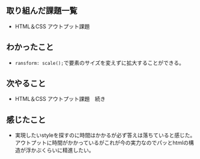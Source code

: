## 取り組んだ課題一覧 
- HTML＆CSS アウトプット課題
## わかったこと
- `ransform: scale();`で要素のサイズを変えずに拡大することができる。
## 次やること  
- HTML＆CSS アウトプット課題　続き
## 感じたこと 
- 実現したいstyleを探すのに時間はかかるが必ず答えは落ちていると感じた。アウトプットに時間がかかっているがこれが今の実力なのでパッとhtmlの構造が浮かぶくらいに精進したい。